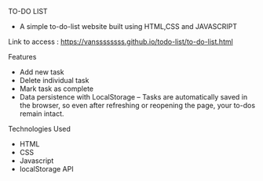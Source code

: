 TO-DO LIST
- A simple to-do-list website built using HTML,CSS and JAVASCRIPT

Link to access : https://vanssssssss.github.io/todo-list/to-do-list.html

Features
- Add new task
- Delete individual task
- Mark task as complete
- Data persistence with LocalStorage – Tasks are automatically saved in the browser, so even after refreshing or reopening the page, your to-dos remain intact.

Technologies Used
- HTML
- CSS
- Javascript
- localStorage API
